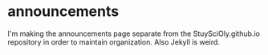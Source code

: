 announcements
=============

I'm making the announcements page separate from the StuySciOly.github.io repository in order to maintain organization. Also Jekyll is weird.